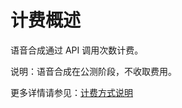 # 计费概述

语音合成通过 API 调用次数计费。

说明：语音合成在公测阶段，不收取费用。

更多详情请参见：[计费方式说明](https://docs.jdcloud.com/cn/billing/pay-as-you-go)







     
    
